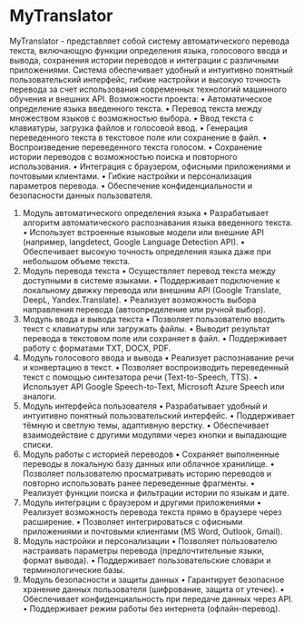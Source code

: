 # MyTranslator
MyTranslator - представляет собой систему автоматического перевода текста, включающую функции определения языка, голосового ввода и вывода, сохранения истории переводов и интеграции с различными приложениями. Система обеспечивает удобный и интуитивно понятный пользовательский интерфейс, гибкие настройки и высокую точность перевода за счет использования современных технологий машинного обучения и внешних API.
Возможности проекта:
•	Автоматическое определение языка введенного текста.
•	Перевод текста между множеством языков с возможностью выбора.
•	Ввод текста с клавиатуры, загрузка файлов и голосовой ввод.
•	Генерация переведенного текста в текстовое поле или сохранение в файл.
•	Воспроизведение переведенного текста голосом.
•	Сохранение истории переводов с возможностью поиска и повторного использования.
•	Интеграция с браузером, офисными приложениями и почтовыми клиентами.
•	Гибкие настройки и персонализация параметров перевода.
•	Обеспечение конфиденциальности и безопасности данных пользователя.

1. Модуль автоматического определения языка
•	Разрабатывает алгоритм автоматического распознавания языка введенного текста.
•	Использует встроенные языковые модели или внешние API (например, langdetect, Google Language Detection API).
•	Обеспечивает высокую точность определения языка даже при небольшом объеме текста.
2. Модуль перевода текста
•	Осуществляет перевод текста между доступными в системе языками.
•	Поддерживает подключение к локальному движку перевода или внешним API (Google Translate, DeepL, Yandex.Translate).
•	Реализует возможность выбора направления перевода (автоопределение или ручной выбор).
3. Модуль ввода и вывода текста
•	Позволяет пользователю вводить текст с клавиатуры или загружать файлы.
•	Выводит результат перевода в текстовом поле или сохраняет в файл.
•	Поддерживает работу с форматами TXT, DOCX, PDF.
4. Модуль голосового ввода и вывода
•	Реализует распознавание речи и конвертацию в текст.
•	Позволяет воспроизводить переведенный текст с помощью синтезатора речи (Text-to-Speech, TTS).
•	Использует API Google Speech-to-Text, Microsoft Azure Speech или аналоги.
5. Модуль интерфейса пользователя
•	Разрабатывает удобный и интуитивно понятный пользовательский интерфейс.
•	Поддерживает тёмную и светлую темы, адаптивную верстку.
•	Обеспечивает взаимодействие с другими модулями через кнопки и выпадающие списки.
6. Модуль работы с историей переводов
•	Сохраняет выполненные переводы в локальную базу данных или облачное хранилище.
•	Позволяет пользователю просматривать историю переводов и повторно использовать ранее переведенные фрагменты.
•	Реализует функции поиска и фильтрации истории по языкам и дате.
7. Модуль интеграции с браузером и другими приложениями
•	Реализует возможность перевода текста прямо в браузере через расширение.
•	Позволяет интегрироваться с офисными приложениями и почтовыми клиентами (MS Word, Outlook, Gmail).
8. Модуль настройки и персонализации
•	Позволяет пользователю настраивать параметры перевода (предпочтительные языки, формат вывода).
•	Поддерживает пользовательские словари и терминологические базы.
9. Модуль безопасности и защиты данных
•	Гарантирует безопасное хранение данных пользователя (шифрование, защита от утечек).
•	Обеспечивает конфиденциальность при передаче данных через API.
•	Поддерживает режим работы без интернета (офлайн-перевод).
